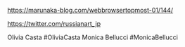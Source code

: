 https://marunaka-blog.com/webbrowsertopmost-01/144/

https://twitter.com/russianart_jp

Olivia Casta #OliviaCasta
Monica Bellucci #MonicaBellucci